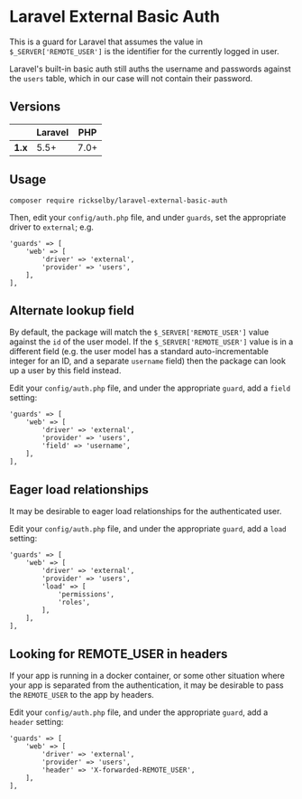 # Laravel External Basic Auth

This is a guard for Laravel that assumes the value in `$_SERVER['REMOTE_USER']`
is the identifier for the currently logged in user.

Laravel's built-in basic auth still auths the username and passwords against the `users` table,
which in our case will not contain their password.

## Versions

|         | Laravel  | PHP  |
|---------|----------|------|
| **1.x** | 5.5+     | 7.0+ |

## Usage

    composer require rickselby/laravel-external-basic-auth

Then, edit your `config/auth.php` file, and under `guards`, set the appropriate
driver to `external`; e.g.

    'guards' => [
        'web' => [
            'driver' => 'external',
            'provider' => 'users',
        ],
    ],

## Alternate lookup field

By default, the package will match the `$_SERVER['REMOTE_USER']` value against the `id` of the user model.
If the `$_SERVER['REMOTE_USER']` value is in a different field (e.g. the user model has a standard auto-incrementable integer for an ID, and a separate `username` field)
then the package can look up a user by this field instead.

Edit your `config/auth.php` file, and under the appropriate `guard`, add a `field` setting:

    'guards' => [
        'web' => [
            'driver' => 'external',
            'provider' => 'users',
            'field' => 'username',
        ],
    ],

## Eager load relationships

It may be desirable to eager load relationships for the authenticated user.

Edit your `config/auth.php` file, and under the appropriate `guard`, add a `load` setting:

    'guards' => [
        'web' => [
            'driver' => 'external',
            'provider' => 'users',
            'load' => [
                'permissions',
                'roles',
            ],
        ],
    ],

## Looking for REMOTE_USER in headers

If your app is running in a docker container, or some other situation where your app is separated from the authentication,
it may be desirable to pass the `REMOTE_USER` to the app by headers.

Edit your `config/auth.php` file, and under the appropriate `guard`, add a `header` setting:

    'guards' => [
        'web' => [
            'driver' => 'external',
            'provider' => 'users',
            'header' => 'X-forwarded-REMOTE_USER',
        ],
    ],

